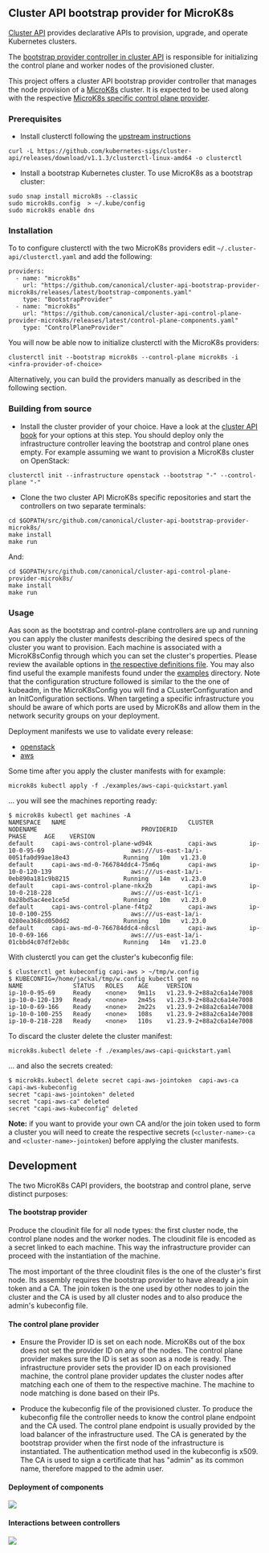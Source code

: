 ## Cluster API bootstrap provider for MicroK8s

[Cluster API](https://cluster-api.sigs.k8s.io/) provides declarative APIs to provision, upgrade, and operate Kubernetes clusters.

The [bootstrap provider controller in cluster API](https://cluster-api.sigs.k8s.io/user/concepts.html#bootstrap-provider) is responsible for initializing the control plane and worker nodes of the provisioned cluster.

This project offers a cluster API bootstrap provider controller that manages the node provision of a [MicroK8s](https://github.com/canonical/microk8s) cluster. It is expected to be used along with the respective [MicroK8s specific control plane provider](https://github.com/canonical/cluster-api-control-plane-provider-microk8s).

### Prerequisites

  * Install clusterctl following the [upstream instructions](https://cluster-api.sigs.k8s.io/user/quick-start.html#install-clusterctl)
```
curl -L https://github.com/kubernetes-sigs/cluster-api/releases/download/v1.1.3/clusterctl-linux-amd64 -o clusterctl
```

  * Install a bootstrap Kubernetes cluster. To use MicroK8s as a bootstrap cluster:
```
sudo snap install microk8s --classic
sudo microk8s.config  > ~/.kube/config
sudo microk8s enable dns
```

### Installation

To to configure clusterctl with the two MicroK8s providers edit `~/.cluster-api/clusterctl.yaml`
and add the following:
```
providers:
  - name: "microk8s"
    url: "https://github.com/canonical/cluster-api-bootstrap-provider-microk8s/releases/latest/bootstrap-components.yaml"
    type: "BootstrapProvider"
  - name: "microk8s"
    url: "https://github.com/canonical/cluster-api-control-plane-provider-microk8s/releases/latest/control-plane-components.yaml"
    type: "ControlPlaneProvider"
```

You will now be able now to initialize clusterctl with the MicroK8s providers: 

```
clusterctl init --bootstrap microk8s --control-plane microk8s -i <infra-provider-of-choice>
```

Alternatively, you can build the providers manually as described in the following section.



### Building from source

  * Install the cluster provider of your choice. Have a look at the [cluster API book](https://cluster-api.sigs.k8s.io/user/quick-start.html#initialization-for-common-providers) for your options at this step. You should deploy only the infrastructure controller leaving the bootstrap and control plane ones empty. For example assuming we want to provision a MicroK8s cluster on OpenStack:
```
clusterctl init --infrastructure openstack --bootstrap "-" --control-plane "-"
``` 

  * Clone the two cluster API MicroK8s specific repositories and start the controllers on two separate terminals:
```
cd $GOPATH/src/github.com/canonical/cluster-api-bootstrap-provider-microk8s/ 
make install
make run
``` 
And:
```
cd $GOPATH/src/github.com/canonical/cluster-api-control-plane-provider-microk8s/ 
make install
make run
``` 

### Usage

Aas soon as the bootstrap and control-plane controllers are up and running you can apply the cluster manifests describing the desired specs of the cluster you want to provision. Each machine is associated with a MicroK8sConfig through which you can set the cluster's properties. Please review  the available options in [the respective definitions file](./apis/v1beta1/microk8sconfig_types.go). You may also find useful the example manifests found under the [examples](./examples/) directory. Note that the configuration structure followed is similar to the the one of kubeadm, in the MicroK8sConfig you will find a CLusterConfiguration and an InitConfiguration sections. When targeting a specific infrastructure you should be aware of which ports are used by MicroK8s and allow them in the network security groups on your deployment.

Deployment manifests we use to validate every release:

  - [openstack](./examples/openstack-capi-quickstart.yaml)
  - [aws](./examples/aws-capi-quickstart.yaml)

Some time after you apply the cluster manifests with for example:

```
microk8s kubectl apply -f ./examples/aws-capi-quickstart.yaml
```
... you will see the machines reporting ready:

```
$ microk8s kubectl get machines -A
NAMESPACE   NAME                                  CLUSTER          NODENAME                             PROVIDERID                                          PHASE     AGE    VERSION
default     capi-aws-control-plane-wd94k          capi-aws         ip-10-0-95-69                        aws:///us-east-1a/i-0051fa0d99ae18e43               Running   10m   v1.23.0
default     capi-aws-md-0-766784ddc4-75m6q        capi-aws         ip-10-0-120-139                      aws:///us-east-1a/i-0eb890a181c9b8215               Running   14m   v1.23.0
default     capi-aws-control-plane-nkx2b          capi-aws         ip-10-0-218-228                      aws:///us-east-1c/i-0a28bd5ac4ee1ce5d               Running   10m   v1.23.0
default     capi-aws-control-plane-f4tp2          capi-aws         ip-10-0-100-255                      aws:///us-east-1a/i-0280ea368cd050dd2               Running   10m   v1.23.0
default     capi-aws-md-0-766784ddc4-n8csl        capi-aws         ip-10-0-69-166                       aws:///us-east-1a/i-01cbbd4c07df2eb8c               Running   14m   v1.23.0
```

With clusterctl you can get the cluster's kubeconfig file:
```
$ clusterctl get kubeconfig capi-aws > ~/tmp/w.config
$ KUBECONFIG=/home/jackal/tmp/w.config kubectl get no
NAME              STATUS   ROLES    AGE     VERSION
ip-10-0-95-69     Ready    <none>   9m11s   v1.23.9-2+88a2c6a14e7008
ip-10-0-120-139   Ready    <none>   2m45s   v1.23.9-2+88a2c6a14e7008
ip-10-0-69-166    Ready    <none>   2m22s   v1.23.9-2+88a2c6a14e7008
ip-10-0-100-255   Ready    <none>   108s    v1.23.9-2+88a2c6a14e7008
ip-10-0-218-228   Ready    <none>   110s    v1.23.9-2+88a2c6a14e7008
```

To discard the cluster delete the cluster manifest:

```
microk8s.kubectl delete -f ./examples/aws-capi-quickstart.yaml
```

... and also the secrets created:

```
$ microk8s.kubectl delete secret capi-aws-jointoken  capi-aws-ca  capi-aws-kubeconfig
secret "capi-aws-jointoken" deleted
secret "capi-aws-ca" deleted
secret "capi-aws-kubeconfig" deleted
```

**Note:** if you want to provide your own CA and/or the join token used to form a cluster you will need to create the respective secrets (`<cluster-name>-ca` and `<cluster-name>-jointoken`) before applying the cluster manifests. 

## Development

The two MicroK8s CAPI providers, the bootstrap and control plane, serve distinct purposes:

#### The bootstrap provider

  Produce the cloudinit file for all node types: the first cluster node, the control plane nodes and the worker nodes. The cloudinit file is encoded as a secret linked to each machine. This way the infrastructure provider can proceed with the instantiation of the machine.
  
  The most important of the three cloudinit files is the one of the cluster's first node. Its assembly requires the bootstrap provider to have already a join token and a CA. The join token is the one used by other nodes to join the cluster and the CA is used by all cluster nodes and to also produce the admin's kubeconfig file.

#### The control plane provider

  * Ensure the Provider ID is set on each node. MicroK8s out of the box does not set the provider ID on any of the nodes. The control plane provider makes sure the ID is set as soon as a node is ready. The infrastructure provider sets the provider ID on each provisioned machine, the control plane provider updates the cluster nodes after matching each one of them to the respective machine. The machine to node matching is done based on their IPs.

  * Produce the kubeconfig file of the provisioned cluster. To produce the kubeconfig file the controller needs to know the control plane endpoint and the CA used. The control plane endpoint is usually provided by the load balancer of the infrastructure used. The CA is generated by the bootstrap provider when the first node of the infrastructure is instantiated. The authentication method used in the kubeconfig is x509. The CA is used to sign a certificate that has "admin" as its common name, therefore mapped to the admin user.
    

#### Deployment of components

<img src="./images/deployment_diagram.svg">

#### Interactions between controllers 

<img src="./images/sequence_diagram.svg">

